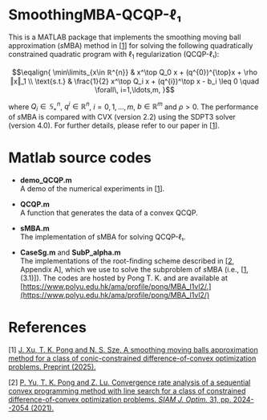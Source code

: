 # SmoothingMBA-QCQP-ℓ₁
This is a MATLAB package that implements the smoothing moving ball approximation (*s*MBA) method in [[1]] for solving the following quadratically constrained quadratic program with $\ell_1$ regularization (QCQP-ℓ₁):

$$\eqalign{
	\min\limits_{x\in ℝ^{n}} & x^\top Q_0 x + (q^{0})^{\top}x + \rho ‖x‖_1 \\
	\text{s.t.} & \frac{1}{2} x^\top Q_i x + (q^{i})^\top x - b_i \leq 0 \quad \forall\, i=1,\ldots,m,
}$$

where $Q_{i}\in 𝕊^{n}_{+}$, $q^{i}\in ℝ^{n}$, $i=0,1,\ldots,m$, $b\in ℝ^{m}$ and $\rho > 0$.
The performance of *s*MBA is compared with CVX (version 2.2) using the SDPT3 solver (version 4.0).
For further details, please refer to our paper in [[1]].

# Matlab source codes
- **demo_QCQP.m**\
A demo of the numerical experiments in [[1]].

- **QCQP.m**\
A function that generates the data of a convex QCQP.

- **sMBA.m**\
The implementation of sMBA for solving QCQP-ℓ₁.

- **CaseSg.m** and **SubP_alpha.m**\
The implementations of the root-finding scheme described in [[2], Appendix A], which we use to solve the subproblem of *s*MBA (i.e., [[1], (3.1)]). The codes are hosted by Pong T. K. and are available at [https://www.polyu.edu.hk/ama/profile/pong/MBA_l1vl2/.](https://www.polyu.edu.hk/ama/profile/pong/MBA_l1vl2/)

# References
[1]: https://arxiv.org/pdf/2505.12314 "J. Xu, T. K. Pong and N. S. Sze. A smoothing moving balls approximation method for a class of conic-constrained difference-of-convex optimization problems. Preprint (2025)."
\[1\] [J. Xu, T. K. Pong and N. S. Sze. A smoothing moving balls approximation method for a class of conic-constrained difference-of-convex optimization problems. Preprint (2025).](https://arxiv.org/pdf/2505.12314)

[2]: https://epubs.siam.org/doi/abs/10.1137/20M1314057 "P. Yu, T. K. Pong and Z. Lu. Convergence rate analysis of a sequential convex programming 
method with line search for a class of constrained difference-of-convex optimization problems. *SIAM J. Optim.* 31, pp. 2024--2054 (2021)."
\[2\] [P. Yu, T. K. Pong and Z. Lu. Convergence rate analysis of a sequential convex programming method with line search for a class of constrained difference-of-convex optimization problems. *SIAM J. Optim.* 31, pp. 2024--2054 (2021).](https://epubs.siam.org/doi/abs/10.1137/20M1314057)



